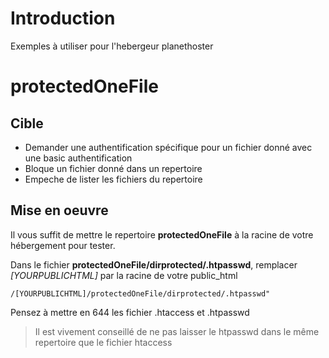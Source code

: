 # Introduction

Exemples à utiliser pour l'hebergeur planethoster

# protectedOneFile

## Cible

* Demander une authentification spécifique pour un fichier donné avec une basic authentification
* Bloque un fichier donné dans un repertoire
* Empeche de lister les fichiers du repertoire

## Mise en oeuvre
Il vous suffit de mettre le repertoire __protectedOneFile__ à la racine de votre hébergement pour tester.

Dans le fichier __protectedOneFile/dirprotected/.htpasswd__, remplacer _[YOURPUBLICHTML]_ par la racine de votre public_html
```
/[YOURPUBLICHTML]/protectedOneFile/dirprotected/.htpasswd"
```

Pensez à mettre en 644 les fichier .htaccess et .htpasswd

>Il est vivement conseillé de ne pas laisser le htpasswd dans le même repertoire que le fichier htaccess
